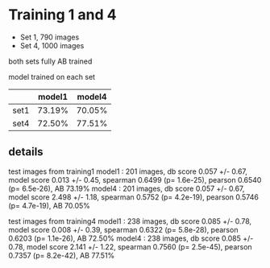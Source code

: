 # Training 1 and 4

- Set 1, 790 images
- Set 4, 1000 images

both sets fully AB trained

model trained on each set

||model1|model4|
|-|-|-|
|set1|73.19%|70.05%|
|set4|72.50%|77.51%|

## details

test images from training1
model1
                     :   201 images, db score  0.057 +/- 0.67, model score  0.013 +/- 0.45, spearman 0.6499 (p= 1.6e-25), pearson 0.6540 (p= 6.5e-26), AB  73.19%
model4
                     :   201 images, db score  0.057 +/- 0.67, model score  2.498 +/- 1.18, spearman 0.5752 (p= 4.2e-19), pearson 0.5746 (p= 4.7e-19), AB  70.05%
                                          
test images from training4
model1
                     :   238 images, db score  0.085 +/- 0.78, model score  0.008 +/- 0.39, spearman 0.6322 (p= 5.8e-28), pearson 0.6203 (p= 1.1e-26), AB  72.50%
model4
                     :   238 images, db score  0.085 +/- 0.78, model score  2.141 +/- 1.22, spearman 0.7560 (p= 2.5e-45), pearson 0.7357 (p= 8.2e-42), AB  77.51%




